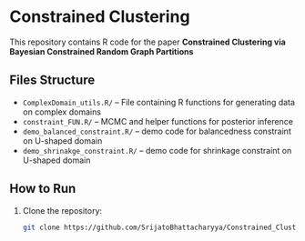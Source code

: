 # Constrained Clustering

This repository contains R code for the paper **Constrained Clustering via Bayesian
Constrained Random Graph Partitions**


## Files Structure
- `ComplexDomain_utils.R/` – File containing R functions for generating data on complex domains 
- `constraint_FUN.R/` – MCMC and helper functions for posterior inference
- `demo_balanced_constraint.R/` – demo code for balancedness constraint on U-shaped domain
- `demo_shrinakge_constraint.R/` – demo code for shrinkage constraint on U-shaped domain



## How to Run
1. Clone the repository:
   ```bash
   git clone https://github.com/SrijatoBhattacharyya/Constrained_Clustering.git
